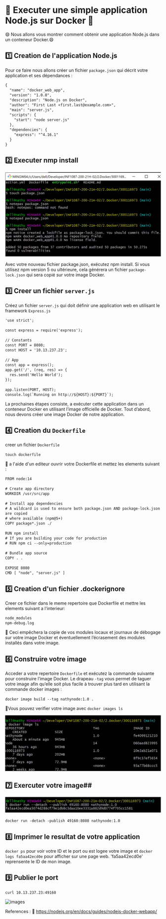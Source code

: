 # :apple: Executer une simple application Node.js sur Docker :apple:

:smile: Nous allons vous montrer comment obtenir une application Node.js dans un conteneur Docker.:smile:

## :one:  Creation de l'application Node.js

Pour ce faire nous allons créer un fichier `package.json` qui décrit votre application et ses dépendances :

```
{
  "name": "docker_web_app",
  "version": "1.0.0",
  "description": "Node.js on Docker",
  "author": "First Last <first.last@example.com>",
  "main": "server.js",
  "scripts": {
    "start": "node server.js"
  },
  "dependencies": {
    "express": "^4.16.1"
  }
}
```

## :two: Executer nmp install

![images](images/1.JPG)

Avec votre nouveau fichier package.json, exécutez npm install. Si vous utilisez npm version 5 ou ultérieure, 
cela générera un fichier `package-lock.json` qui sera copié sur votre image Docker.

## :three: Creer un fichier `server.js`

Créez un fichier `server.js` qui doit définir une application web en utilisant le framework `Express.js`

```
'use strict';

const express = require('express');

// Constants
const PORT = 8080;
const HOST = '10.13.237.23';

// App
const app = express();
app.get('/', (req, res) => {
  res.send('Hello World');
});

app.listen(PORT, HOST);
console.log(`Running on http://${HOST}:${PORT}`);
```
La prochaines étapes consiste, a exécuter cette application dans un conteneur Docker en utilisant 
l’image officielle de Docker. Tout d’abord, nous devons créer une image Docker de notre application.

## :four: Creation du `Dockerfile`

creer un fichier `Dockerfile`

`touch dockerfile`

:apple: a l'aide d'un editeur ouvrir votre Dockerfile et mettez les elements suivant :

```
FROM node:14

# Create app directory
WORKDIR /usr/src/app

# Install app dependencies
# A wildcard is used to ensure both package.json AND package-lock.json are copied
# where available (npm@5+)
COPY package*.json ./

RUN npm install
# If you are building your code for production
# RUN npm ci --only=production

# Bundle app source
COPY . .

EXPOSE 8080
CMD [ "node", "server.js" ]

```

## :five: Creation d'un fichier .dockerignore

Creer ce fichier dans le meme repertoire que Dockerfile et mettre les elements suivant a l'interieur: 

```
node_modules
npm-debug.log

```

:apple: Ceci empêchera la copie de vos modules locaux et journaux de débogage sur votre image Docker et éventuellement
l’écrasement des modules installés dans votre image.

## :six: Construire votre image

Acceder a votre repertoire `Dockerfile` et exécutez la commande suivante pour construire l’image Docker. 
Le drapeau `-tag` vous permet de taguer votre image afin qu’elle soit plus facile à trouver plus tard en utilisant la commande docker images :

`docker image build --tag nathynode:1.0 .`


:shark:Vous pouvez verifier votre image avec `docker images ls`

![images](images/2.JPG)

## :seven: Exercuter votre image##

![images](images/3.JPG)

```docker run -detach -publish 49160:8080 nathynode:1.0```

## :eight: Imprimer le resultat de votre application

`docker ps` pour voir votre ID et le port ou est logee votre image et `docker logs fa5aa42ecd0e` pour afficher sur une page web. 'fa5aa42ecd0e' reprensente le ID de mon image.

## :nine:  Publier le port

```curl 10.13.237.23:49160```

![images](images/4.JPG)

References : :link: https://nodejs.org/en/docs/guides/nodejs-docker-webapp/





